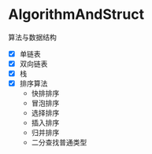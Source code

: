 # AlgorithmAndStruct
算法与数据结构

- [x] 单链表
- [x] 双向链表
- [x] 栈
- [x] 排序算法
    - 快排排序
    - 冒泡排序
    - 选择排序
    - 插入排序
    - 归并排序
    - 二分查找普通类型
